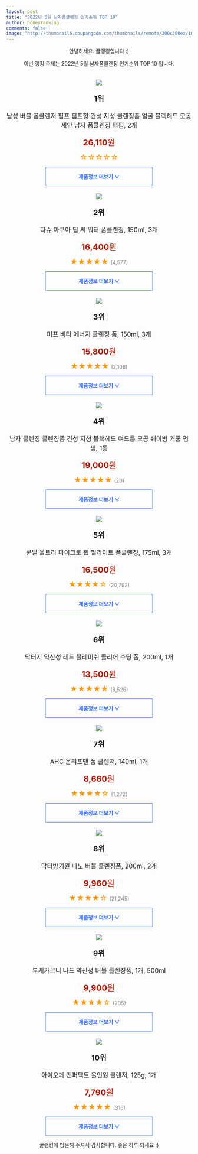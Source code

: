 ```yaml
--- 
layout: post 
title: "2022년 5월 남자폼클렌징 인기순위 TOP 10" 
author: honeyranking 
comments: false 
image: "http://thumbnail6.coupangcdn.com/thumbnails/remote/300x300ex/image/vendor_inventory/fa5a/d8d0c3b1968848226e25b8fb1c61466b611f8269044d3bd7610f50afaeed.jpg" 
--- 
```

<p style="text-align: center;">안녕하세요. 꿀랭킹입니다 :)</p> <p style="text-align: center;">이번 랭킹 주제는 2022년 5월 남자폼클렌징 인기순위 TOP 10 입니다.</p><center><img src="http://thumbnail6.coupangcdn.com/thumbnails/remote/300x300ex/image/vendor_inventory/fa5a/d8d0c3b1968848226e25b8fb1c61466b611f8269044d3bd7610f50afaeed.jpg" style="margin-top:20px" /></center> <p style="text-align: center; font-size: 20px"><b>1위</b></p> <p style="text-align: center; font-size: 17px">남성 버블 폼클렌저 펌프 펌프형 건성 지성 클렌징폼 얼굴 블랙해드 모공 세안 남자 폼클렌징 펌핑, 2개</p> <p style="text-align: center;"><span style="color: #b61800; font-size: 22px;"><b>26,110</b>원</span></p> <p style="text-align: center;"><span style="color: #ff9600; font-size: 20px;">☆☆☆☆☆ </span><span style="color: #878787;"></span></p> <center><a href="https://link.coupang.com/a/mGPAS"> <div style="font-size: 14px; display: inline-block; padding: 15px 90px; color: #346aff; border-radius: 2px; border: 1px solid #346aff; cursor: pointer;"><b>제품정보 더보기 &or;</b></div> </a></center><center><img src="http://thumbnail6.coupangcdn.com/thumbnails/remote/300x300ex/image/retail/images/1544239257893628-994276bb-5150-41d4-8bad-092a96b9d29c.jpg" style="margin-top:20px" /></center> <p style="text-align: center; font-size: 20px"><b>2위</b></p> <p style="text-align: center; font-size: 17px">다슈 아쿠아 딥 씨 워터 폼클렌징, 150ml, 3개</p> <p style="text-align: center;"><span style="color: #b61800; font-size: 22px;"><b>16,400</b>원</span></p> <p style="text-align: center;"><span style="color: #ff9600; font-size: 20px;">★★★★★ </span><span style="color: #878787;">(4,577)</span></p> <center><a href="https://link.coupang.com/a/mGPAU"> <div style="font-size: 14px; display: inline-block; padding: 15px 90px; color: #346aff; border-radius: 2px; border: 1px solid #346aff; cursor: pointer;"><b>제품정보 더보기 &or;</b></div> </a></center><center><img src="http://thumbnail7.coupangcdn.com/thumbnails/remote/300x300ex/image/retail/images/12045455645437840-11fad6d8-3b7e-4ffb-a61e-b21366528fff.jpg" style="margin-top:20px" /></center> <p style="text-align: center; font-size: 20px"><b>3위</b></p> <p style="text-align: center; font-size: 17px">미프 비타 에너지 클렌징 폼, 150ml, 3개</p> <p style="text-align: center;"><span style="color: #b61800; font-size: 22px;"><b>15,800</b>원</span></p> <p style="text-align: center;"><span style="color: #ff9600; font-size: 20px;">★★★★★ </span><span style="color: #878787;">(2,108)</span></p> <center><a href="https://link.coupang.com/a/mGPAV"> <div style="font-size: 14px; display: inline-block; padding: 15px 90px; color: #346aff; border-radius: 2px; border: 1px solid #346aff; cursor: pointer;"><b>제품정보 더보기 &or;</b></div> </a></center><center><img src="http://thumbnail9.coupangcdn.com/thumbnails/remote/300x300ex/image/vendor_inventory/8ecd/92f7b7047b1adb16c22021e89f3bbb0538468fc9296b60153e1d98a2d9ab.png" style="margin-top:20px" /></center> <p style="text-align: center; font-size: 20px"><b>4위</b></p> <p style="text-align: center; font-size: 17px">남자 클렌징 클렌징폼 건성 지성 블랙헤드 여드름 모공 쉐이빙 거품 펌핑, 1통</p> <p style="text-align: center;"><span style="color: #b61800; font-size: 22px;"><b>19,000</b>원</span></p> <p style="text-align: center;"><span style="color: #ff9600; font-size: 20px;">★★★★★ </span><span style="color: #878787;">(20)</span></p> <center><a href="https://link.coupang.com/a/mGPAX"> <div style="font-size: 14px; display: inline-block; padding: 15px 90px; color: #346aff; border-radius: 2px; border: 1px solid #346aff; cursor: pointer;"><b>제품정보 더보기 &or;</b></div> </a></center><center><img src="http://thumbnail10.coupangcdn.com/thumbnails/remote/300x300ex/image/retail/images/434585650660595-7e5f3797-f40f-4270-98cb-9ab050bc1576.jpg" style="margin-top:20px" /></center> <p style="text-align: center; font-size: 20px"><b>5위</b></p> <p style="text-align: center; font-size: 17px">쿤달 울트라 마이크로 휩 펄라이트 폼클렌징, 175ml, 3개</p> <p style="text-align: center;"><span style="color: #b61800; font-size: 22px;"><b>16,500</b>원</span></p> <p style="text-align: center;"><span style="color: #ff9600; font-size: 20px;">★★★★☆ </span><span style="color: #878787;">(20,792)</span></p> <center><a href="https://link.coupang.com/a/mGPAY"> <div style="font-size: 14px; display: inline-block; padding: 15px 90px; color: #346aff; border-radius: 2px; border: 1px solid #346aff; cursor: pointer;"><b>제품정보 더보기 &or;</b></div> </a></center><center><img src="http://thumbnail10.coupangcdn.com/thumbnails/remote/300x300ex/image/retail/images/2021/01/27/10/7/fe683499-0fae-47ab-9b1c-9f615752dcb9.jpg" style="margin-top:20px" /></center> <p style="text-align: center; font-size: 20px"><b>6위</b></p> <p style="text-align: center; font-size: 17px">닥터지 약산성 레드 블레미쉬 클리어 수딩 폼, 200ml, 1개</p> <p style="text-align: center;"><span style="color: #b61800; font-size: 22px;"><b>13,500</b>원</span></p> <p style="text-align: center;"><span style="color: #ff9600; font-size: 20px;">★★★★★ </span><span style="color: #878787;">(8,526)</span></p> <center><a href="https://link.coupang.com/a/mGPAZ"> <div style="font-size: 14px; display: inline-block; padding: 15px 90px; color: #346aff; border-radius: 2px; border: 1px solid #346aff; cursor: pointer;"><b>제품정보 더보기 &or;</b></div> </a></center><center><img src="http://thumbnail8.coupangcdn.com/thumbnails/remote/300x300ex/image/retail/images/97136427246921-385bb2fe-9b1c-4b10-a679-43f3f03bae55.jpg" style="margin-top:20px" /></center> <p style="text-align: center; font-size: 20px"><b>7위</b></p> <p style="text-align: center; font-size: 17px">AHC 온리포맨 폼 클렌저, 140ml, 1개</p> <p style="text-align: center;"><span style="color: #b61800; font-size: 22px;"><b>8,660</b>원</span></p> <p style="text-align: center;"><span style="color: #ff9600; font-size: 20px;">★★★★☆ </span><span style="color: #878787;">(1,272)</span></p> <center><a href="https://link.coupang.com/a/mGPA3"> <div style="font-size: 14px; display: inline-block; padding: 15px 90px; color: #346aff; border-radius: 2px; border: 1px solid #346aff; cursor: pointer;"><b>제품정보 더보기 &or;</b></div> </a></center><center><img src="http://thumbnail10.coupangcdn.com/thumbnails/remote/300x300ex/image/retail/images/4342011075161450-a1d03e41-b162-4fe5-a60e-1f6428b670bc.jpg" style="margin-top:20px" /></center> <p style="text-align: center; font-size: 20px"><b>8위</b></p> <p style="text-align: center; font-size: 17px">닥터방기원 나노 버블 클렌징폼, 200ml, 2개</p> <p style="text-align: center;"><span style="color: #b61800; font-size: 22px;"><b>9,960</b>원</span></p> <p style="text-align: center;"><span style="color: #ff9600; font-size: 20px;">★★★★☆ </span><span style="color: #878787;">(21,245)</span></p> <center><a href="https://link.coupang.com/a/mGPA4"> <div style="font-size: 14px; display: inline-block; padding: 15px 90px; color: #346aff; border-radius: 2px; border: 1px solid #346aff; cursor: pointer;"><b>제품정보 더보기 &or;</b></div> </a></center><center><img src="http://thumbnail9.coupangcdn.com/thumbnails/remote/300x300ex/image/retail/images/15575672118470556-9c6dd5ac-aea7-4bfb-9949-f40ebd745694.jpg" style="margin-top:20px" /></center> <p style="text-align: center; font-size: 20px"><b>9위</b></p> <p style="text-align: center; font-size: 17px">부케가르니 나드 약산성 버블 클렌징폼, 1개, 500ml</p> <p style="text-align: center;"><span style="color: #b61800; font-size: 22px;"><b>9,900</b>원</span></p> <p style="text-align: center;"><span style="color: #ff9600; font-size: 20px;">★★★★☆ </span><span style="color: #878787;">(205)</span></p> <center><a href="https://link.coupang.com/a/mGPA6"> <div style="font-size: 14px; display: inline-block; padding: 15px 90px; color: #346aff; border-radius: 2px; border: 1px solid #346aff; cursor: pointer;"><b>제품정보 더보기 &or;</b></div> </a></center><center><img src="http://thumbnail6.coupangcdn.com/thumbnails/remote/300x300ex/image/retail/images/88302249342036-01abfd2a-0fe9-43c9-95c6-245d42d410cd.jpg" style="margin-top:20px" /></center> <p style="text-align: center; font-size: 20px"><b>10위</b></p> <p style="text-align: center; font-size: 17px">아이오페 맨퍼펙트 올인원 클렌저, 125g, 1개</p> <p style="text-align: center;"><span style="color: #b61800; font-size: 22px;"><b>7,790</b>원</span></p> <p style="text-align: center;"><span style="color: #ff9600; font-size: 20px;">★★★★★ </span><span style="color: #878787;">(316)</span></p> <center><a href="https://link.coupang.com/a/mGPA8"> <div style="font-size: 14px; display: inline-block; padding: 15px 90px; color: #346aff; border-radius: 2px; border: 1px solid #346aff; cursor: pointer;"><b>제품정보 더보기 &or;</b></div> </a></center> <p style="text-align: center;">꿀랭킹에 방문해 주셔서 감사합니다. 좋은 하루 되세요 :)</p>
